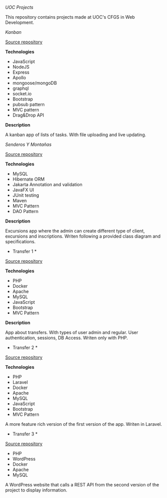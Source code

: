 *UOC Projects*

This repository contains projects made at UOC's CFGS in Web Development.

*Kanban*

[Source repository](https://github.com/kevinsuoc/Fullstackers-producto-4)

**Technologies**

- JavaScript
- NodeJS
- Express
- Apollo
- mongoose/mongoDB
- graphql
- socket.io
- Bootstrap
- pubsub pattern
- MVC pattern
- Drag&Drop API

**Description**

A kanban app of lists of tasks. With file uploading and live updating.

*Senderos Y Montañas*

[Source repository](https://github.com/kevinsuoc/POO-BBDD)

**Technologies**

- MySQL
- Hibernate ORM
- Jakarta Annotation and validation
- JavaFX UI
- JUnit testing
- Maven
- MVC Pattern
- DAO Pattern

**Description**

Excursions app where the admin can create different type of client, excursions and inscriptions. Writen following a provided class diagram and specifications.


* Transfer 1 *

[Source repository](https://github.com/kevinsuoc/FP.064-TransfersApp/tree/main/producto%202)

**Technologies**

- PHP
- Docker
- Apache
- MySQL
- JavaScript
- Bootstrap
- MVC Pattern

**Description**

App about transfers. With types of user admin and regular. User authentication, sessions, DB Access. Writen only with PHP.

* Transfer 2 *

[Source repository](https://github.com/kevinsuoc/FP.064-TransfersApp/tree/main/producto%203)

**Technologies**

- PHP
- Laravel
- Docker
- Apache
- MySQL
- JavaScript
- Bootstrap
- MVC Pattern

A more feature rich version of the first version of the app. Writen in Laravel.

* Transfer 3 *

[Source repository](https://github.com/kevinsuoc/FP.064-TransfersApp/tree/main/producto%204)

- PHP
- WordPress
- Docker
- Apache
- MySQL
  
A WordPress website that calls a REST API from the second version of the project to display information. 


